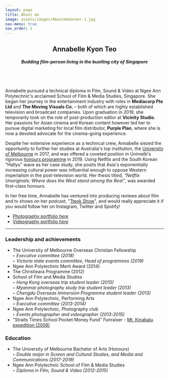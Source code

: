 ```yaml
---
layout: page
title: About me
image: assets/images/Aboutmebanner-1.jpg
nav-menu: true
nav_order: 1
---
```


<!-- Main -->
<div id="main" class="alt">

<!-- One -->
<section id="one">
	<div class="inner">
		<header class="major">
			<h1>Annabelle Kyon Teo</h1>
			<h4><i>Budding film-person living in the bustling city of Singapore</i></h4>
				<span class="image fit"><img src="{% link assets/images/Aboutmebanner.jpg %}" alt="" /></span>
		</header>
<!-- Two -->
<h2 id="content"></h2>
<p>Annabelle pursued a technical diploma in Film, Sound & Video at Ngee Ann Polytechnic's acclaimed School of Film & Media Studies, Singapore. She began her journey in the entertainment industry with roles in <b>Mediacorp Pte Ltd</b> and <b>The Moving Visuals Co.</b> – both of which are highly established television and broadcast companies. Upon graduation in 2019, she temporarily took on the role of post-production editor at <b>Vicinity Studio</b>. Her passions for Asian cinema and Korean content however led her to pursue digital marketing for local film distributor, <b>Purple Plan</b>, where she is now a devoted advocate for the cinema-going experience.</p>

<p>Despite her extensive experience as a technical crew, Annabelle siezed the opportunity to further her studies at Australia's top institution, the <a href="https://study.unimelb.edu.au/">University of Melbourne</a> in 2017, and was offered a coveted position in Unimelb's rigorous <a href="https://arts.unimelb.edu.au/students/undergraduate/enrich-your-bachelor-of-arts/honours">honours programme</a> in 2019. Using Netflix and the South Korean "Hallyu" wave as her case study, she posits that Asia's exponentially increasing cultural power was influential enough to oppose Western imperialism in the post-television world. Her thesis titled, <i>"Netflix Unoriginals: Where does the West stand among the Rest"</i>, was awarded first-class honours.</p>

<p>In her free time, Annabelle has ventured into producing reviews about film and tv shows on her podcast, "<a href="https://open.spotify.com/show/2Jobj5yU9GO76OsrQivkII?si=o0ZaXe70RImBSWiES_a5Yw">Tteok Show</a>", and would really appreciate it if you would follow her on Instagram, Twitter and Spotify!</p>

<!-- <div class="spotlights section"> -->
<ul class="actions vertical">
	<li><a href="./photos/" class="button special fit small">Photography portfolio <i>here</i></a></li>
	<li><a href="./videography.html" class="button special fit small">Videography portfolio <i>here</i></a></li>
</ul>
<!-- </div> -->

<hr />

<!-- Three -->
<div class="row">
	<div class="6u 12u$(small)">
	<h3>Leadership and achievements</h3>
		<ul>
			<li>The University of Melbourne Overseas Christian Fellowship
				<section>‣ <i>Executive committee (2018)</i></section>
				<section>‣ <i>Victoria state events committee, Head of programmes (2019)</i></section></li>
			<li><section>Ngee Ann Polytechnic Merit Award (2014)</section></li>
			<li><section>The Christieara Programme (2012)</section></li>
			<li>School of Film and Media Studies
				<section>‣ <i>Hong Kong overseas trip student leader (2015)</i></section>
				<section>‣ <i>Myanmar photography study trip student leader (2013)</i></section>
				<section>‣ <i>Chengdu Overseas Immersion Programme student leader (2013)</i></section></li>
			<li>Ngee Ann Polytechnic, Performing Arts
				<section>‣ <i>Executive committee (2013-2014)</i></section></li>
			<li>Ngee Ann Polytechnic, Photography club
				<section>‣ <i>Events photographer and videographer (2013-2015)</i></section></li>
			<li><section>"Straits Times School Pocket Money Fund" Funraiser - <a href="https://eresources.nlb.gov.sg/newspapers/digitised/issue/straitstimes20080428-1#">Mt. Kinabalu expedition (2008)</a></section></li>
		</ul>
	</div>

<div class="6u$ 12u$(small)">
	<h3>Education</h3>
		<ul>
			<li>The University of Melbourne Bachelor of Arts (Honours)
			<section>‣ <i>Double major in Screen and Cultural Studies, and Media and Communications (2017-2019)</i></section></li>
			<li>Ngee Ann Polytechnic School of Film & Media Studies
			<section>‣ <i>Diploma in Film, Sound & Video (2012-2015)</i></section></li>
		</ul>
</div>

<!-- Four -->
<!-- <h3>Connect with Annabelle</h3>
	<a href="https://www.linkedin.com/in/annabelletxp/">
		<img width="50" height="50" src="{% link assets/images/ICONlinkedin.png %}" alt="" /></a>
	<a href="https://twitter.com/TteokShow">
		<img width="50" height="50" src="{% link assets/images/ICONtwitter.png %}" alt="" /></a>
	<a href="https://open.spotify.com/show/2Jobj5yU9GO76OsrQivkII?si=o0ZaXe70RImBSWiES_a5Yw">
		<img width="50" height="50" src="{% link assets/images/ICONspotify.png %}" alt="" /></a>
	<a href="https://www.instagram.com/bellethefreeelf/">
		<img width="50" height="50" src="{% link assets/images/ICONinstag.png %}" alt="" /></a>
	<a href="mailto:annabellekyonteo@gmail.com">
		<img width="50" height="50" src="{% link assets/images/ICONmail.png %}" alt="" /></a>
</div><hr /> -->

